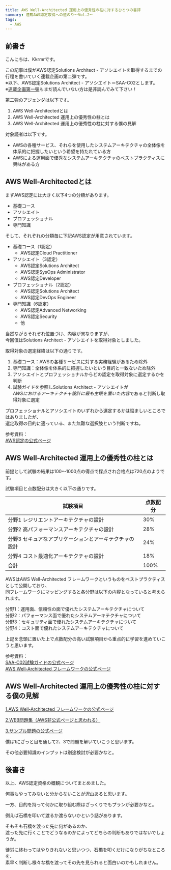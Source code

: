 ```yaml
---
title: AWS Well-Architected 運用上の優秀性の柱に対するひとつの書評
summary: 連載AWS認定取得への道のり～Vol.2～
tags:
  - AWS
---
```


## 前書き

こんにちは、Kkrmrです。

この記事は僕がAWS認定Solutions Architect - アソシエイトを取得するまでの  
行程を書いていく連載企画の第二弾です。  
※以下、AWS認定Solutions Architect - アソシエイト＝SAA-C02とします。  
※[連載企画第一弾](./2.md)もまだ読んでいない方は是非読んでみて下さい！

第二弾のアジェンダは以下です。

1. AWS Well-Architectedとは
2. AWS Well-Architected 運用上の優秀性の柱とは
3. AWS Well-Architected 運用上の優秀性の柱に対する僕の見解

対象読者は以下です。

- AWSの各種サービス、それらを使用したシステムアーキテクチャの全体像を  
  体系的に把握したいという希望を持たれている方
- AWSによる運用面で優秀なシステムアーキテクチャのベストプラクティスに興味がある方

## AWS Well-Architectedとは

まずAWS認定には大きく以下4つの分類があります。

- 基礎コース
- アソシエイト
- プロフェッショナル
- 専門知識

そして、それぞれの分類毎に下記AWS認定が用意されています。

- 基礎コース（1認定）
  - AWS認定Cloud Practitioner
- アソシエイト（3認定）
  - AWS認定Solutions Architect
  - AWS認定SysOps Administrator
  - AWS認定Developer
- プロフェッショナル（2認定）
  - AWS認定Solutions Architect
  - AWS認定DevOps Engineer
- 専門知識（6認定）
  - AWS認定Advanced Networking
  - AWS認定Security
  - 他

当然ながらそれぞれ位置づけ、内容が異なりますが、  
今回僕はSolutions Architect - アソシエイトを取得対象としました。

取得対象の選定経緯は以下の通りです。

1. 基礎コース：AWSの各種サービスに対する実務経験があるため除外
2. 専門知識：全体像を体系的に把握したいという目的と一致ないため除外
3. アソシエイトとプロフェッショナルからどの認定を取得対象に選定するかを判断
4. 試験ガイドを参照しSolutions Architect - アソシエイトが  
   *AWSにおけるアーキテクチャ設計に最も主眼を置いた内容*であると判断し取得対象に選定

プロフェッショナルとアソシエイトのいずれから選定するかは悩ましいところではありましたが、  
選定取得の目的に適っている、また無難な選択肢という判断ですね。

参考資料：  
[AWS認定の公式ページ](https://aws.amazon.com/jp/certification/?nc2=sb_ce_co)

## AWS Well-Architected 運用上の優秀性の柱とは

前提として試験の結果は100～1000点の得点で採点され合格点は720点のようです。

試験項目と点数配分は大きく以下の通りです。

| 試験項目                                               | 点数配分 |
| ------------------------------------------------------ | -------- |
| 分野1 レジリエントアーキテクチャの設計                 | 30%      |
| 分野2 高パフォーマンスアーキテクチャの設計             | 28%      |
| 分野3 セキュアなアプリケーションとアーキテクチャの設計 | 24%      |
| 分野4 コスト最適化アーキテクチャの設計                 | 18%      |
| 合計                                                   | 100%     |

AWSはAWS Well-Architected フレームワークというものをベストプラクティスとして公開しており、  
同フレームワークにマッピングすると各分野は以下の内容となっていると考えられます。

分野1：運用面、信頼性の面で優れたシステムアーキテクチャについて  
分野2：パフォーマンス面で優れたシステムアーキテクチャについて  
分野3：セキュリティ面で優れたシステムアーキテクチャについて  
分野4：コスト面で優れたシステムアーキテクチャについて  

上記を念頭に置いた上で点数配分の高い試験項目から重点的に学習を進めていこうと思います。

参考資料：  
[SAA-C02試験ガイドの公式ページ](https://d1.awsstatic.com/ja_JP/training-and-certification/docs-sa-assoc/AWS-Certified-Solutions-Architect-Associate_Exam-Guide.pdf)  
[AWS Well-Architected フレームワークの公式ページ](https://aws.amazon.com/jp/architecture/well-architected/?wa-lens-whitepapers.sort-by=item.additionalFields.sortDate&wa-lens-whitepapers.sort-order=desc)

## AWS Well-Architected 運用上の優秀性の柱に対する僕の見解

[1.AWS Well-Architected フレームワークの公式ページ](https://aws.amazon.com/jp/architecture/well-architected/?wa-lens-whitepapers.sort-by=item.additionalFields.sortDate&wa-lens-whitepapers.sort-order=desc)

[2.WEB問題集（AWS非公式ページと思われる）](https://aws-exam.net/saa/)

[3.サンプル問題の公式ページ](https://d1.awsstatic.com/ja_JP/training-and-certification/docs-sa-assoc/AWS-Certified-Solutions-Architect-Associate_Sample-Questions.pdf)

僕は1にざっと目を通して2、3で問題を解いていこうと思います。

その他必要知識のインプットは別途検討が必要かなと。

## 後書き

以上、AWS認定資格の概観についてまとめました。

何事もやってみないと分からないことが沢山あると思います。

一方、目的を持って何かに取り組む際はざっくりでもプランが必要かなと。

例えば石橋を叩いて渡るか渡らないかという話があります。

そもそも石橋を渡った先に何があるのか、  
渡った先に行くことでどうなるのかによってどちらの判断もありではないでしょうか。

徒労に終わってはやりきれないと思いつつ、石橋を叩くだけになりがちなところを、  
素早く判断し様々な橋を渡ってその先を見られると面白いのかもしれません。
